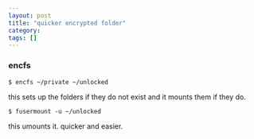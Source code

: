```yaml
---
layout: post
title: "quicker encrypted folder"
category: 
tags: []
---
```


### encfs

    $ encfs ~/private ~/unlocked

this sets up the folders if they do not exist and it mounts them if
they do.

    $ fusermount -u ~/unlocked

this umounts it. quicker and easier.
